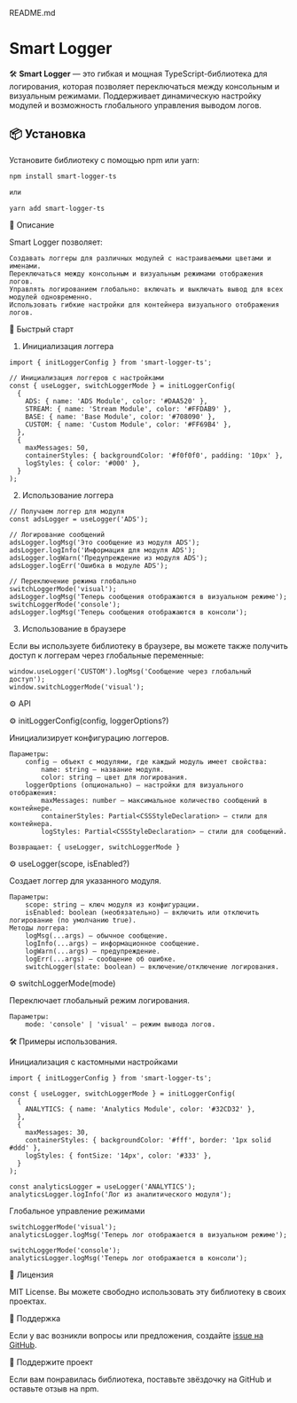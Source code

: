 README.md

# Smart Logger

🛠️ **Smart Logger** — это гибкая и мощная TypeScript-библиотека для логирования, которая позволяет переключаться между консольным и визуальным режимами. Поддерживает динамическую настройку модулей и возможность глобального управления выводом логов.

## 📦 Установка

Установите библиотеку с помощью npm или yarn:

```bash
npm install smart-logger-ts

или

yarn add smart-logger-ts
```

📝 Описание

Smart Logger позволяет:

    Создавать логгеры для различных модулей с настраиваемыми цветами и именами.
    Переключаться между консольным и визуальным режимами отображения логов.
    Управлять логированием глобально: включать и выключать вывод для всех модулей одновременно.
    Использовать гибкие настройки для контейнера визуального отображения логов.

🚀 Быстрый старт
1. Инициализация логгера

```
import { initLoggerConfig } from 'smart-logger-ts';

// Инициализация логгеров с настройками
const { useLogger, switchLoggerMode } = initLoggerConfig(
  {
    ADS: { name: 'ADS Module', color: '#DAA520' },
    STREAM: { name: 'Stream Module', color: '#FFDAB9' },
    BASE: { name: 'Base Module', color: '#708090' },
    CUSTOM: { name: 'Custom Module', color: '#FF69B4' },
  },
  {
    maxMessages: 50,
    containerStyles: { backgroundColor: '#f0f0f0', padding: '10px' },
    logStyles: { color: '#000' },
  }
);
```

2. Использование логгера

```
// Получаем логгер для модуля
const adsLogger = useLogger('ADS');

// Логирование сообщений
adsLogger.logMsg('Это сообщение из модуля ADS');
adsLogger.logInfo('Информация для модуля ADS');
adsLogger.logWarn('Предупреждение из модуля ADS');
adsLogger.logErr('Ошибка в модуле ADS');

// Переключение режима глобально
switchLoggerMode('visual');
adsLogger.logMsg('Теперь сообщения отображаются в визуальном режиме');
switchLoggerMode('console');
adsLogger.logMsg('Теперь сообщения отображаются в консоли');
```

3. Использование в браузере

Если вы используете библиотеку в браузере, вы можете также получить доступ к логгерам через глобальные переменные:

```
window.useLogger('CUSTOM').logMsg('Сообщение через глобальный доступ');
window.switchLoggerMode('visual');
```

⚙️ API

⚙️ initLoggerConfig(config, loggerOptions?)

Инициализирует конфигурацию логгеров.

    Параметры:
        config — объект с модулями, где каждый модуль имеет свойства:
            name: string — название модуля.
            color: string — цвет для логирования.
        loggerOptions (опционально) — настройки для визуального отображения:
            maxMessages: number — максимальное количество сообщений в контейнере.
            containerStyles: Partial<CSSStyleDeclaration> — стили для контейнера.
            logStyles: Partial<CSSStyleDeclaration> — стили для сообщений.

    Возвращает: { useLogger, switchLoggerMode }

⚙️ useLogger(scope, isEnabled?)

Создает логгер для указанного модуля.

    Параметры:
        scope: string — ключ модуля из конфигурации.
        isEnabled: boolean (необязательно) — включить или отключить логирование (по умолчанию true).
    Методы логгера:
        logMsg(...args) — обычное сообщение.
        logInfo(...args) — информационное сообщение.
        logWarn(...args) — предупреждение.
        logErr(...args) — сообщение об ошибке.
        switchLogger(state: boolean) — включение/отключение логирования.

⚙️ switchLoggerMode(mode)

Переключает глобальный режим логирования.

    Параметры:
        mode: 'console' | 'visual' — режим вывода логов.

🛠 Примеры использования.

Инициализация с кастомными настройками

```
import { initLoggerConfig } from 'smart-logger-ts';

const { useLogger, switchLoggerMode } = initLoggerConfig(
  {
    ANALYTICS: { name: 'Analytics Module', color: '#32CD32' },
  },
  {
    maxMessages: 30,
    containerStyles: { backgroundColor: '#fff', border: '1px solid #ddd' },
    logStyles: { fontSize: '14px', color: '#333' },
  }
);

const analyticsLogger = useLogger('ANALYTICS');
analyticsLogger.logInfo('Лог из аналитического модуля');
```

Глобальное управление режимами

```
switchLoggerMode('visual');
analyticsLogger.logMsg('Теперь лог отображается в визуальном режиме');

switchLoggerMode('console');
analyticsLogger.logMsg('Теперь лог отображается в консоли');
```

📄 Лицензия

MIT License. Вы можете свободно использовать эту библиотеку в своих проектах.

👥 Поддержка

Если у вас возникли вопросы или предложения, создайте [issue на GitHub](https://github.com/magiskdev/smart-logger-ts/issues/new).

🌟 Поддержите проект

Если вам понравилась библиотека, поставьте звёздочку на GitHub и оставьте отзыв на npm.
